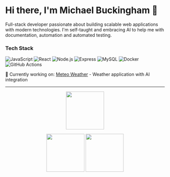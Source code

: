 # Hi there, I'm Michael Buckingham 👋

Full-stack developer passionate about building scalable web applications with modern technologies. I'm self-taught and embracing AI to help me with documentation, automation and automated testing.

  ### Tech Stack
  ![JavaScript](https://img.shields.io/badge/JavaScript-F7DF1E?style=flat-square&logo=javascript&logoColor=black)
  ![React](https://img.shields.io/badge/React-20232A?style=flat-square&logo=react&logoColor=61DAFB)
  ![Node.js](https://img.shields.io/badge/Node.js-339933?style=flat-square&logo=node.js&logoColor=white)
  ![Express](https://img.shields.io/badge/Express-000000?style=flat-square&logo=express&logoColor=white)
  ![MySQL](https://img.shields.io/badge/MySQL-4479A1?style=flat-square&logo=mysql&logoColor=white)
  ![Docker](https://img.shields.io/badge/Docker-2496ED?style=flat-square&logo=docker&logoColor=white)
  ![GitHub Actions](https://img.shields.io/badge/GitHub_Actions-2088FF?style=flat-square&logo=github-actions&logoColor=white)

  📍 Currently working on: [Meteo Weather](https://github.com/mbuckingham74/meteo-weather) - Weather application with AI integration

  ---

  <p align="center">
    <img height="120" src="https://github-readme-streak-stats.herokuapp.com/?user=mbuckingham74&theme=default&hide_border=true" />
  </p>

  <p align="center">
    <img height="120" src="https://github-readme-stats.vercel.app/api?username=mbuckingham74&show_icons=true&theme=default&hide_border=true&count_private=true&hide_title=true&hide_rank=true"
   />
    <img height="120" src="https://github-readme-stats.vercel.app/api/top-langs/?username=mbuckingham74&layout=compact&theme=default&hide_border=true&hide_title=true&langs_count=6" />
  </p>

